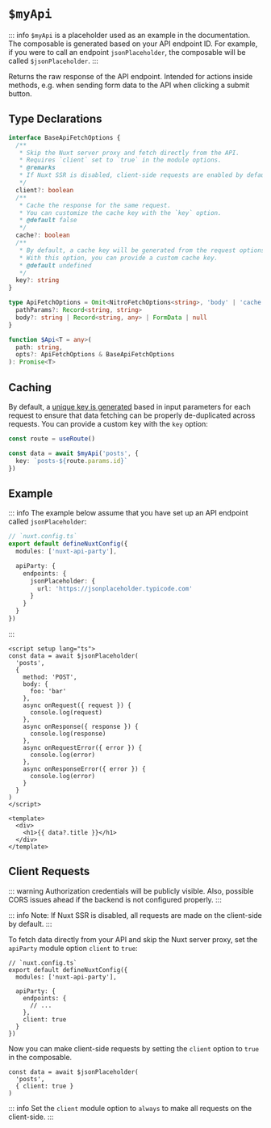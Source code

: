 # `$myApi`

::: info
`$myApi` is a placeholder used as an example in the documentation. The composable is generated based on your API endpoint ID. For example, if you were to call an endpoint `jsonPlaceholder`, the composable will be called `$jsonPlaceholder`.
:::

Returns the raw response of the API endpoint. Intended for actions inside methods, e.g. when sending form data to the API when clicking a submit button.

## Type Declarations

```ts
interface BaseApiFetchOptions {
  /**
   * Skip the Nuxt server proxy and fetch directly from the API.
   * Requires `client` set to `true` in the module options.
   * @remarks
   * If Nuxt SSR is disabled, client-side requests are enabled by default.
   */
  client?: boolean
  /**
   * Cache the response for the same request.
   * You can customize the cache key with the `key` option.
   * @default false
   */
  cache?: boolean
  /**
   * By default, a cache key will be generated from the request options.
   * With this option, you can provide a custom cache key.
   * @default undefined
   */
  key?: string
}

type ApiFetchOptions = Omit<NitroFetchOptions<string>, 'body' | 'cache'> & {
  pathParams?: Record<string, string>
  body?: string | Record<string, any> | FormData | null
}

function $Api<T = any>(
  path: string,
  opts?: ApiFetchOptions & BaseApiFetchOptions
): Promise<T>
```

## Caching

By default, a [unique key is generated](/guide/caching) based in input parameters for each request to ensure that data fetching can be properly de-duplicated across requests. You can provide a custom key with the `key` option:

```ts
const route = useRoute()

const data = await $myApi('posts', {
  key: `posts-${route.params.id}`
})
```

## Example

::: info
The example below assume that you have set up an API endpoint called `jsonPlaceholder`:

```ts
// `nuxt.config.ts`
export default defineNuxtConfig({
  modules: ['nuxt-api-party'],

  apiParty: {
    endpoints: {
      jsonPlaceholder: {
        url: 'https://jsonplaceholder.typicode.com'
      }
    }
  }
})
```

:::

```vue
<script setup lang="ts">
const data = await $jsonPlaceholder(
  'posts',
  {
    method: 'POST',
    body: {
      foo: 'bar'
    },
    async onRequest({ request }) {
      console.log(request)
    },
    async onResponse({ response }) {
      console.log(response)
    },
    async onRequestError({ error }) {
      console.log(error)
    },
    async onResponseError({ error }) {
      console.log(error)
    }
  }
)
</script>

<template>
  <div>
    <h1>{{ data?.title }}</h1>
  </div>
</template>
```

## Client Requests

::: warning
Authorization credentials will be publicly visible. Also, possible CORS issues ahead if the backend is not configured properly.
:::

::: info
Note: If Nuxt SSR is disabled, all requests are made on the client-side by default.
:::

To fetch data directly from your API and skip the Nuxt server proxy, set the `apiParty` module option `client` to `true`:

```ts{9}
// `nuxt.config.ts`
export default defineNuxtConfig({
  modules: ['nuxt-api-party'],

  apiParty: {
    endpoints: {
      // ...
    },
    client: true
  }
})
```

Now you can make client-side requests by setting the `client` option to `true` in the composable.

```ts{3}
const data = await $jsonPlaceholder(
  'posts',
  { client: true }
)
```

::: info
Set the `client` module option to `always` to make all requests on the client-side.
:::
